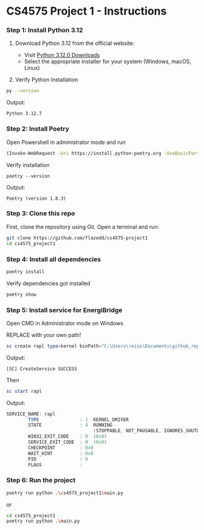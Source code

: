 # CS4575 Project 1 - Instructions

### Step 1: Install Python 3.12

1. Download Python 3.12 from the official website:
   - Visit [Python 3.12.0 Downloads](https://www.python.org/downloads/release/python-3120/)
   - Select the appropriate installer for your system (Windows, macOS, Linux)

2. Verify Python Installation
```bash
py --version
```
Output:
```
Python 3.12.7
```

### Step 2: Install Poetry
Open Powershell in administrator mode and run
```bash
(Invoke-WebRequest -Uri https://install.python-poetry.org -UseBasicParsing).Content | py -
```
Verify installation
```
poetry --version
```
Output:
```
Poetry (version 1.8.3) 
```

### Step 3: Clone this repo

First, clone the repository using Git. Open a terminal and run:

```bash
git clone https://github.com/flazedd/cs4575-project1
cd cs4575_project1
```

### Step 4: Install all dependencies

```bash
poetry install
```

Verify dependencies got installed
```bash
poetry show
```


### Step 5: Install service for EnergiBridge
Open CMD in Administrator mode on Windows

REPLACE with your own path!
```powershell
sc create rapl type=kernel binPath="C:\Users\reini\Documents\github_repos\cs4575-project1\cs4575_project1\energibridge_things\LibreHardwareMonitor.sys"
```
Output:
```
[SC] CreateService SUCCESS
```


Then
```powershell
sc start rapl
```
Output:
```powershell
SERVICE_NAME: rapl
        TYPE               : 1  KERNEL_DRIVER
        STATE              : 4  RUNNING
                                (STOPPABLE, NOT_PAUSABLE, IGNORES_SHUTDOWN)
        WIN32_EXIT_CODE    : 0  (0x0)
        SERVICE_EXIT_CODE  : 0  (0x0)
        CHECKPOINT         : 0x0
        WAIT_HINT          : 0x0
        PID                : 0
        FLAGS              :
```


### Step 6: Run the project

```bash
poetry run python .\cs4575_project1\main.py
```
or
```bash
cd cs4575_project1
poetry run python .\main.py
```


